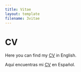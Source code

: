 ```yaml
---
title: Vitae
layout: template
filename: 3vitae
--- 
```


# CV

Here you can find my [CV](https://github.com/woomora/woomora.github.io/raw/main/documents/Woo-Mora%20CV.pdf) in English.

Aquí encuentras mi [CV](https://github.com/woomora/woomora.github.io/raw/main/documents/Woo-Mora%20CV%20(es).pdf) en Español.
